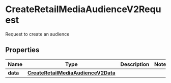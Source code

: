 

# CreateRetailMediaAudienceV2Request

Request to create an audience

## Properties

| Name | Type | Description | Notes |
|------------ | ------------- | ------------- | -------------|
|**data** | [**CreateRetailMediaAudienceV2Data**](CreateRetailMediaAudienceV2Data.md) |  |  |




